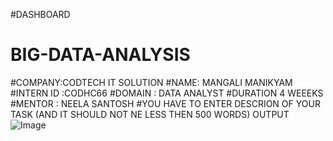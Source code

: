 #DASHBOARD
# BIG-DATA-ANALYSIS
#COMPANY:CODTECH IT  SOLUTION
#NAME: MANGALI MANIKYAM
#INTERN ID :CODHC66
#DOMAIN : DATA ANALYST
 #DURATION 4 WEEEKS
 #MENTOR : NEELA SANTOSH
 #YOU HAVE TO ENTER DESCRION OF YOUR TASK (AND IT SHOULD NOT NE LESS THEN 500 WORDS)
 OUTPUT
 ![Image](https://github.com/user-attachments/assets/2c9f4ad2-7ae1-4b1d-897e-9bb7e8c12cd5)
